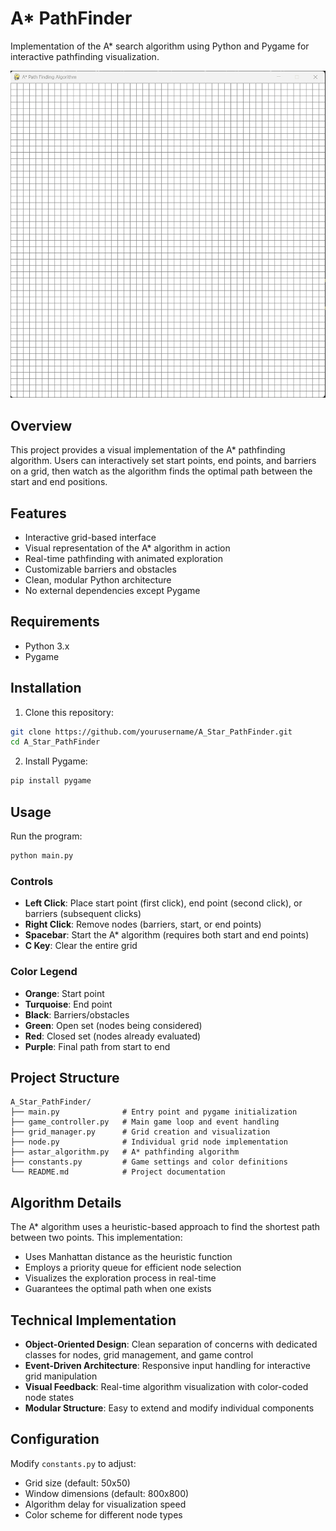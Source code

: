 # A* PathFinder

Implementation of the A* search algorithm using Python and Pygame for interactive pathfinding visualization.

![A* Algorithm Demo](images/A_Star.gif)

## Overview

This project provides a visual implementation of the A* pathfinding algorithm. Users can interactively set start points, end points, and barriers on a grid, then watch as the algorithm finds the optimal path between the start and end positions.

## Features

- Interactive grid-based interface
- Visual representation of the A* algorithm in action
- Real-time pathfinding with animated exploration
- Customizable barriers and obstacles
- Clean, modular Python architecture
- No external dependencies except Pygame

## Requirements

- Python 3.x
- Pygame

## Installation

1. Clone this repository:
```bash
git clone https://github.com/yourusername/A_Star_PathFinder.git
cd A_Star_PathFinder
```

2. Install Pygame:
```bash
pip install pygame
```

## Usage

Run the program:
```bash
python main.py
```

### Controls

- **Left Click**: Place start point (first click), end point (second click), or barriers (subsequent clicks)
- **Right Click**: Remove nodes (barriers, start, or end points)
- **Spacebar**: Start the A* algorithm (requires both start and end points)
- **C Key**: Clear the entire grid

### Color Legend

- **Orange**: Start point
- **Turquoise**: End point  
- **Black**: Barriers/obstacles
- **Green**: Open set (nodes being considered)
- **Red**: Closed set (nodes already evaluated)
- **Purple**: Final path from start to end

## Project Structure

```
A_Star_PathFinder/
├── main.py              # Entry point and pygame initialization
├── game_controller.py   # Main game loop and event handling
├── grid_manager.py      # Grid creation and visualization
├── node.py              # Individual grid node implementation
├── astar_algorithm.py   # A* pathfinding algorithm
├── constants.py         # Game settings and color definitions
└── README.md            # Project documentation
```

## Algorithm Details

The A* algorithm uses a heuristic-based approach to find the shortest path between two points. This implementation:

- Uses Manhattan distance as the heuristic function
- Employs a priority queue for efficient node selection
- Visualizes the exploration process in real-time
- Guarantees the optimal path when one exists

## Technical Implementation

- **Object-Oriented Design**: Clean separation of concerns with dedicated classes for nodes, grid management, and game control
- **Event-Driven Architecture**: Responsive input handling for interactive grid manipulation
- **Visual Feedback**: Real-time algorithm visualization with color-coded node states
- **Modular Structure**: Easy to extend and modify individual components

## Configuration

Modify `constants.py` to adjust:
- Grid size (default: 50x50)
- Window dimensions (default: 800x800)
- Algorithm delay for visualization speed
- Color scheme for different node types